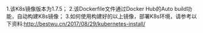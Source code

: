 1.该K8s镜像版本为1.7.5；
2.该Dockerfile文件通过Docker Hub的Auto build功能，自动构建K8s镜像；
3.如何使用构建好的以上镜像，部署K8s环境，请参考以下资料:http://bestwu.cn/2017/08/29/kubernetes-install/

